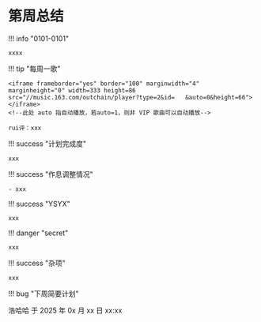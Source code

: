 # 第周总结

!!! info "0101-0101"

    xxxx
    
!!! tip "每周一歌"

    <iframe frameborder="yes" border="100" marginwidth="4" marginheight="0" width=333 height=86 src="//music.163.com/outchain/player?type=2&id=   &auto=0&height=66"></iframe>
    <!--此处 auto 指自动播放，若auto=1，则非 VIP 歌曲可以自动播放-->

    rui评：xxx

!!! success "计划完成度"

    xxx
    
!!! success "作息调整情况"

    - xxx

!!! success "YSYX"

    xxx

!!! danger "secret"

    xxx

!!! success "杂项"

    xxx

!!! bug "下周简要计划"



浩哈哈 于 2025 年 0x 月 xx 日 xx:xx